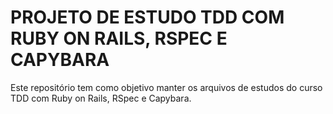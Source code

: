 # PROJETO DE ESTUDO TDD COM RUBY ON RAILS, RSPEC E CAPYBARA

Este repositório tem como objetivo manter os arquivos de estudos do curso TDD com Ruby on Rails, RSpec e Capybara.
